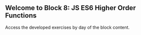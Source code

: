 ## Welcome to Block 8: JS ES6 Higher Order Functions

Access the developed exercises by day of the block content.
